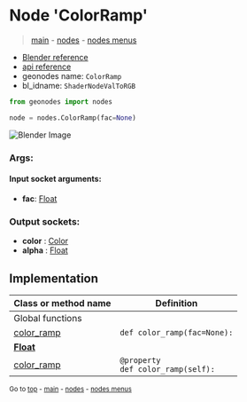 # Node 'ColorRamp'

> [main](../structure.md) - [nodes](nodes.md) - [nodes menus](nodes_menus.md)

- [Blender reference](https://docs.blender.org/manual/en/latest/modeling/geometry_nodes/color/color_ramp.html)
- [api reference](https://docs.blender.org/api/current/bpy.types.ShaderNodeValToRGB.html)
- geonodes name: `ColorRamp`
- bl_idname: `ShaderNodeValToRGB`

```python
from geonodes import nodes

node = nodes.ColorRamp(fac=None)
```

![Blender Image](https://docs.blender.org/manual/en/latest/_images/node-types_ShaderNodeValToRGB.webp)

### Args:

#### Input socket arguments:

- **fac**: [Float](Float.md)

### Output sockets:

- **color** : [Color](Color.md)
- **alpha** : [Float](Float.md)

## Implementation

| Class or method name | Definition |
|----------------------|------------|
| Global functions |
| [color_ramp](A.md#color_ramp) | `def color_ramp(fac=None):` |
| **[Float](Float.md)** |
| [color_ramp](Float.md#color_ramp-property) | `@property`<br> `def color_ramp(self):` |

<sub>Go to [top](#node-ColorRamp) - [main](../structure.md) - [nodes](nodes.md) - [nodes menus](nodes_menus.md)</sub>

